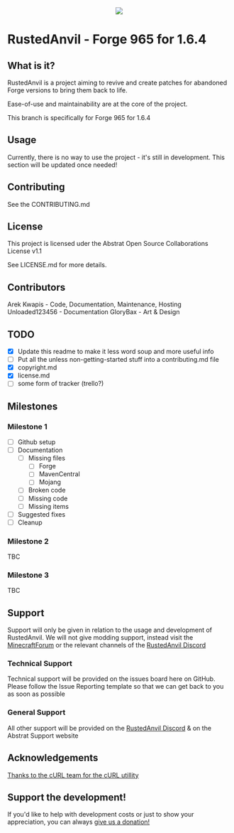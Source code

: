 <div align="center"> <img src="https://i.imgur.com/xrlGyTp.png"> </div>

# RustedAnvil - Forge 965 for 1.6.4
## What is it?
RustedAnvil is a project aiming to revive and create patches for abandoned Forge versions to bring them back to life. 

Ease-of-use and maintainability are at the core of the project. 

This branch is specifically for Forge 965 for 1.6.4
## Usage
Currently, there is no way to use the project - it's still in development. This section will be updated once needed!
## Contributing
See the CONTRIBUTING.md
## License
This project is licensed uder the Abstrat Open Source Collaborations License v1.1

See LICENSE.md for more details.
## Contributors
Arek Kwapis - Code, Documentation, Maintenance, Hosting
Unloaded123456 - Documentation
GloryBax - Art & Design
## TODO
- [x] Update this readme to make it less word soup and more useful info
- [ ] Put all the unless non-getting-started stuff into a contributing.md file
- [x] copyright.md
- [x] license.md
- [ ] some form of tracker (trello?)
## Milestones
### Milestone 1
- [ ] Github setup
- [ ] Documentation
	- [ ] Missing files
		- [ ] Forge
		- [ ] MavenCentral
		- [ ] Mojang
	- [ ] Broken code
	- [ ] Missing code
	- [ ] Missing items
- [ ] Suggested fixes
- [ ] Cleanup
### Milestone 2
TBC
### Milestone 3
TBC
## Support
Support will only be given in relation to the usage and development of RustedAnvil. We will not give modding support, instead visit the [MinecraftForum](https://www.minecraftforum.net/) or the relevant channels of the [RustedAnvil Discord](https://discord.gg/nZYmrurm)
### Technical Support
Technical support will be provided on the issues board here on GitHub. Please follow the Issue Reporting template so that we can get back to you as soon as possible
### General Support
All other support will be provided on the [RustedAnvil Discord](https://discord.gg/nZYmrurm) & on the Abstrat Support website
## Acknowledgements
[Thanks to the cURL team for the cURL utillity](https://curl.se/)
## Support the development!
If you'd like to help with development costs or just to show your appreciation, you can always [give us a donation!](https://streamlabs.com/agdeveloper/tip)